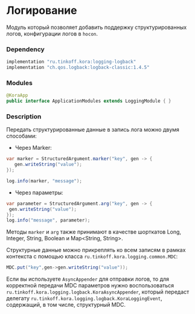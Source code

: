 # Логирование

Модуль который позволяет добавить поддержку структурированных логов, конфигурации логов в `hocon`.

### Dependency

```groovy
implementation "ru.tinkoff.kora:logging-logback"
implementation "ch.qos.logback:logback-classic:1.4.5"
```

### Modules

```java
@KoraApp
public interface ApplicationModules extends LoggingModule { }
```

### Description

Передать структурированные данные в запись лога можно двумя способами:

- Через Marker:

```java
var marker = StructuredArgument.marker("key", gen -> {
   gen.writeString("value");
});

log.info(marker, "message");
```


- Через параметры:

```java
var parameter = StructuredArgument.arg("key", gen -> {
 gen.writeString("value");
});
log.info("message", parameter);
```

Методы `marker` и `arg` также принимают в качестве шорткатов Long, Integer, String, Boolean и Map<String, String>.

Структурные данные можно прикреплять ко всем записям в рамках контекста с помощью класса `ru.tinkoff.kora.logging.common.MDC`:

```java
MDC.put("key",gen->gen.writeString("value"));
```

Если вы используете `AsyncAppender` для отправки логов, то для корректной передачи MDC параметров нужно воспользоваться `ru.tinkoff.kora.logging.logback.KoraAsyncAppender`,
который передаст делегату `ru.tinkoff.kora.logging.logback.KoraLoggingEvent`, содержащий, в том числе, структурный MDC.
